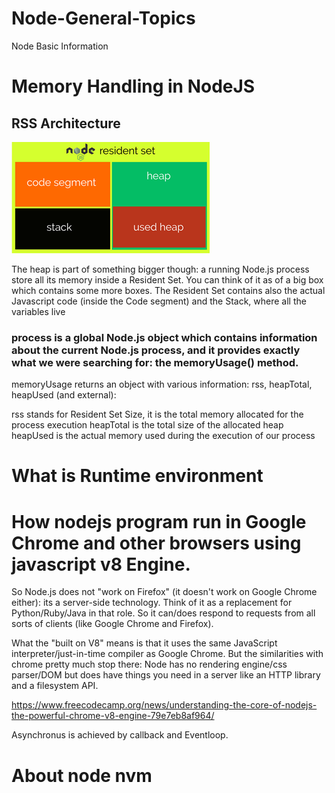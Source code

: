 # Node-General-Topics
Node Basic Information
# Memory Handling in NodeJS
## RSS Architecture 
   ![alt text](https://github.com/lalithadurairaj/RssArchitectureimg/blob/master/rssimage.png)
   
   
   The heap is part of something bigger though: a running Node.js process store all its memory inside a Resident Set. You can think of it as of a big box which contains some more boxes. The Resident Set contains also the actual Javascript code (inside the Code segment) and the Stack, where all the variables live
  ### process is a global Node.js object which contains information about the current Node.js process, and it provides exactly what we were searching for: the memoryUsage() method.

memoryUsage returns an object with various information: rss, heapTotal, heapUsed (and external):

rss stands for Resident Set Size, it is the total memory allocated for the process execution
heapTotal is the total size of the allocated heap
heapUsed is the actual memory used during the execution of our process

# What is Runtime environment
# How nodejs program run in Google Chrome and other browsers using javascript v8 Engine.

So Node.js does not "work on Firefox" (it doesn't work on Google Chrome either): its a server-side technology. Think of it as a replacement for Python/Ruby/Java in that role. So it can/does respond to requests from all sorts of clients (like Google Chrome and Firefox).

What the "built on V8" means is that it uses the same JavaScript interpreter/just-in-time compiler as Google Chrome. But the similarities with chrome pretty much stop there: Node has no rendering engine/css parser/DOM but does have things you need in a server like an HTTP library and a filesystem API.

https://www.freecodecamp.org/news/understanding-the-core-of-nodejs-the-powerful-chrome-v8-engine-79e7eb8af964/

Asynchronus is achieved by callback and Eventloop.

# About node nvm



